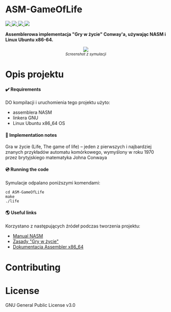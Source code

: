 # ASM-GameOfLife
<a href="https://github.com/PyvesB/ASM-GameOfLife/blob/master/LICENSE">
<img src ="https://img.shields.io/github/license/PyvesB/ASM-GameOfLife.svg" />
</a>
<a href="https://github.com/PyvesB/ASM-GameOfLife/issues">
<img src ="https://img.shields.io/github/issues/PyvesB/ASM-GameOfLife.svg" />
</a>
<a href="https://github.com/PyvesB/ASM-GameOfLife/stargazers">
<img src ="https://img.shields.io/github/stars/PyvesB/ASM-GameOfLife.svg" />
</a>
<a href="https://github.com/PyvesB/ASM-GameOfLife/network">
<img src ="https://img.shields.io/github/forks/PyvesB/ASM-GameOfLife.svg" />
</a>

**Assemblerowa implementacja "Gry w życie" Conway'a, używając NASM i Linux Ubuntu x86-64.**

<p align="center">
<img src ="https://github.com/PyvesB/asm-game-of-life/blob/master/screenshot.png?raw=true" />
<br/>
<i><sub>Screenshot z symulacji</sub></i>
</p>

# Opis projektu

#### :heavy_check_mark: Requirements

DO kompilacji i uruchomienia tego projektu użyto:
- assemblera NASM
- linkera GNU
- Linux Ubuntu x86_64 OS


#### :page_facing_up: Implementation notes

Gra w życie (Life, The game of life) – jeden z pierwszych i najbardziej znanych przykładów automatu komórkowego, wymyślony w roku 1970 przez brytyjskiego matematyka Johna Conwaya

#### :cd: Running the code

Symulacje odpalano poniższymi komendami:
```
cd ASM-GameOfLife
make
./life
```

#### :earth_americas: Useful links

Korzystano z następujących źródeł podczas tworzenia projektu:
- [Manual NASM](http://www.nasm.us/xdoc/2.13.01/html/nasmdoc0.html)
- [Zasady "Gry w życie"](https://en.wikipedia.org/wiki/Conway%27s_Game_of_Life)
- [Dokumentacja Assembler x86_64](http://www.egr.unlv.edu/~ed/assembly64.pdf)

# Contributing


# License 

GNU General Public License v3.0
